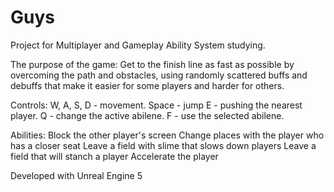 # Guys

Project for Multiplayer and Gameplay Ability System studying.

The purpose of the game: Get to the finish line as fast as possible by overcoming the path and obstacles, using randomly scattered buffs and debuffs that make it easier for some players and harder for others.

Controls: 
W, A, S, D - movement. 
Space - jump
E - pushing the nearest player. 
Q - change the active abilene. 
F - use the selected abilene.

Abilities:
Block the other player's screen
Change places with the player who has a closer seat
Leave a field with slime that slows down players
Leave a field that will stanch a player
Accelerate the player

Developed with Unreal Engine 5
